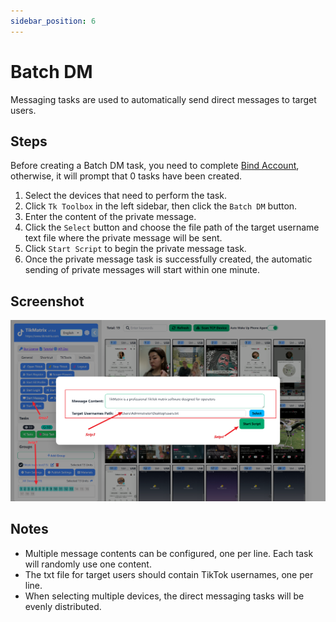 ```yaml
---
sidebar_position: 6
---
```


# Batch DM

Messaging tasks are used to automatically send direct messages to target users.

## Steps

Before creating a Batch DM task, you need to complete [Bind Account](create-a-account), otherwise, it will prompt that 0 tasks have been created.

1. Select the devices that need to perform the task.
2. Click `Tk Toolbox` in the left sidebar, then click the `Batch DM` button.
3. Enter the content of the private message.
4. Click the `Select` button and choose the file path of the target username text file where the private message will be sent.
5. Click `Start Script` to begin the private message task.
6. Once the private message task is successfully created, the automatic sending of private messages will start within one minute.

## Screenshot

![create-messagejob](../img/message.png)

## Notes

- Multiple message contents can be configured, one per line. Each task will randomly use one content.
- The txt file for target users should contain TikTok usernames, one per line.
- When selecting multiple devices, the direct messaging tasks will be evenly distributed.
